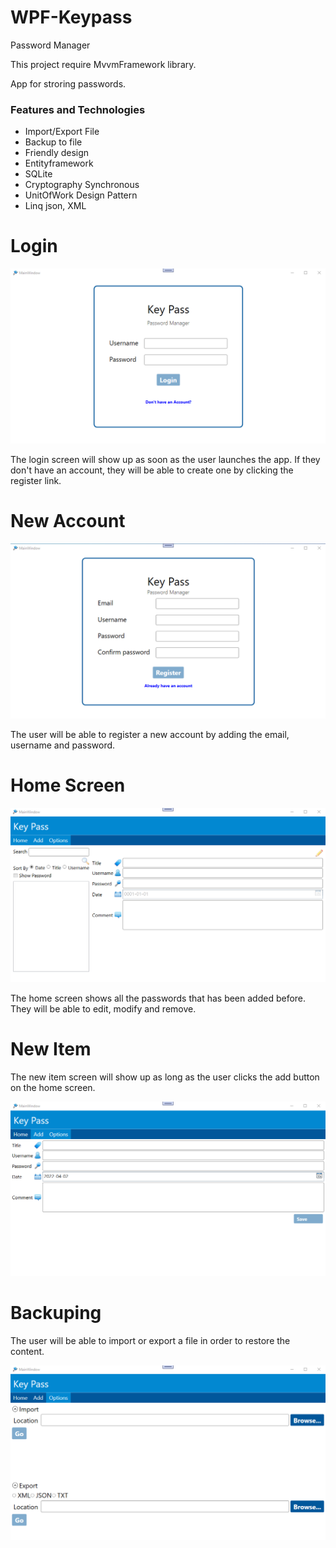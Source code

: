 # WPF-Keypass
Password Manager

This project require MvvmFramework library.

App for stroring passwords.

<h3>Features and Technologies</h3>

<ul>  
  <li>Import/Export File</li>
  <li>Backup to file</li>  
  <li>Friendly design</li>  
  <li>Entityframework</li>
  <li>SQLite</li>
  <li>Cryptography Synchronous</li>
  <li>UnitOfWork Design Pattern</li>
  <li>Linq json, XML</li>
</ul>



# Login

![](Keypass/Images/Login.png)
  
  <p>
    The login screen will show up as soon as the user launches the app. If they don't have an account, they will be
    able to create one by clicking the register link.
  </p>

# New Account

![](Keypass/Images/Register.png)

<p>
  The user will be able to register a new account by adding the email, username and password. 
</p>

# Home Screen

![](Keypass/Images/Home.png)

<p>
    The home screen shows all the passwords that has been added before. They will be able to edit, modify and remove. 
</p>

# New Item

 <p>
    The new item screen will show up as long as the user clicks the add button on the home screen.
 </p>

![](Keypass/Images/Add.png)

# Backuping

<p>
    The user will be able to import or export a file in order to restore the content.
 </p> 

![](Keypass/Images/Options.png)
